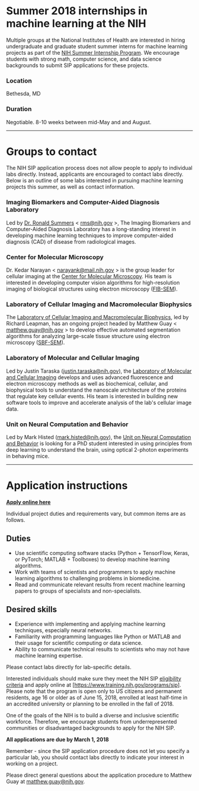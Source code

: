 # Summer 2018 internships in machine learning at the NIH
Multiple groups at the National Institutes of Health are interested in hiring undergraduate and graduate student summer interns for machine learning projects as part of the [NIH Summer Internship Program](https://www.training.nih.gov/programs/sip). We encourage students with strong math, computer science, and data science backgrounds to submit SIP applications for these projects.

### Location
Bethesda, MD

### Duration
Negotiable. 8-10 weeks between mid-May and and August.

---
# Groups to contact
The NIH SIP application process does not allow people to apply to individual labs directly. Instead, applicants are encouraged to contact labs directly. Below is an outline of some labs interested in pursuing machine learning projects this summer, as well as contact information.

### Imaging Biomarkers and Computer-Aided Diagnosis Laboratory
Led by [Dr. Ronald Summers](https://clinicalcenter.nih.gov/about/SeniorStaff/ronald_summers.html) \< <rms@nih.gov> \>, The Imaging Biomarkers and Computer-Aided Diagnosis Laboratory has a long-standing interest in developing machine learning techniques to improve computer-aided diagnosis (CAD) of disease from radiological images. 

### Center for Molecular Microscopy
Dr. Kedar Narayan \< <narayank@mail.nih.gov> \> is the group leader for cellular imaging at the [Center for Molecular Microscopy](https://cmm.nci.nih.gov/research). His team is interested in developing computer vision algorithms for high-resolution imaging of biological structures using electron microscopy ([FIB-SEM](https://www.fei.com/introduction-to-electron-microscopy/fib/)).

### Laboratory of Cellular Imaging and Macromolecular Biophysics
The [Laboratory of Cellular Imaging and Macromolecular Biophysics](https://www.nibib.nih.gov/labs-at-nibib/laboratory-cellular-imaging-and-macromolecular-biophysics-lcimb), led by Richard Leapman, has an ongoing project headed by Matthew Guay \< <matthew.guay@nih.gov> \> to develop effective automated segmentation algorithms for analyzing large-scale tissue structure using electron microscopy ([SBF-SEM](https://en.wikipedia.org/wiki/Serial_block-face_scanning_electron_microscopy)).

### Laboratory of Molecular and Cellular Imaging
Led by Justin Taraska (<justin.taraska@nih.gov>), the [Laboratory of Molecular and Cellular Imaging](https://taraskalab.nhlbi.nih.gov/research/) develops and uses advanced fluorescence and electron microscopy methods as well as biochemical, cellular, and biophysical tools to understand the nanoscale architecture of the proteins that regulate key cellular events. His team is interested in building new software tools to improve and accelerate analysis of the lab's cellular image data.

### Unit on Neural Computation and Behavior
Led by Mark Histed (<mark.histed@nih.gov>), the [Unit on Neural Computation and Behavior](https://www.nimh.nih.gov/labs-at-nimh/research-areas/clinics-and-labs/ncb/index.shtml) is looking for a PhD student interested in using principles from deep learning to understand the brain, using optical 2-photon experiments in behaving mice.

---
# Application instructions
**[Apply online here](https://www2.training.nih.gov/apps/publicforms/sip/forms/login.aspx)**

Individual project duties and requirements vary, but common items are as follows.

## Duties
* Use scientific computing software stacks (Python + TensorFlow, Keras, or PyTorch; MATLAB + Toolboxes) to develop machine learning algorithms.
* Work with teams of scientists and programmers to apply machine learning algorithms to challenging problems in biomedicine.
* Read and communicate relevant results from recent machine learning papers to groups of specialists and non-specialists.

## Desired skills
* Experience with implementing and applying machine learning techniques, especially neural networks.
* Familiarity with programming languages like Python or MATLAB and their usage for scientific computing or data science.
* Ability to communicate technical results to scientists who may not have machine learning expertise.

Please contact labs directly for lab-specific details.

Interested individuals should make sure they meet the NIH SIP [eligibility criteria](https://www.training.nih.gov/eligibility_wizard) and apply online at [https://www.training.nih.gov/programs/sip]. Please note that the program is open only to US citizens and permanent residents, age 16 or older as of June 15, 2018, enrolled at least half-time in an accredited university or planning to be enrolled in the fall of 2018.

One of the goals of the NIH is to build a diverse and inclusive scientific workforce. Therefore, we encourage students from underrepresented communities or disadvantaged backgrounds to apply for the NIH SIP.

**All applications are due by March 1, 2018**

Remember - since the SIP application procedure does not let you specify a particular lab, you should contact labs directly to indicate your interest in working on a project.

Please direct general questions about the application procedure to Matthew Guay at <matthew.guay@nih.gov>.
